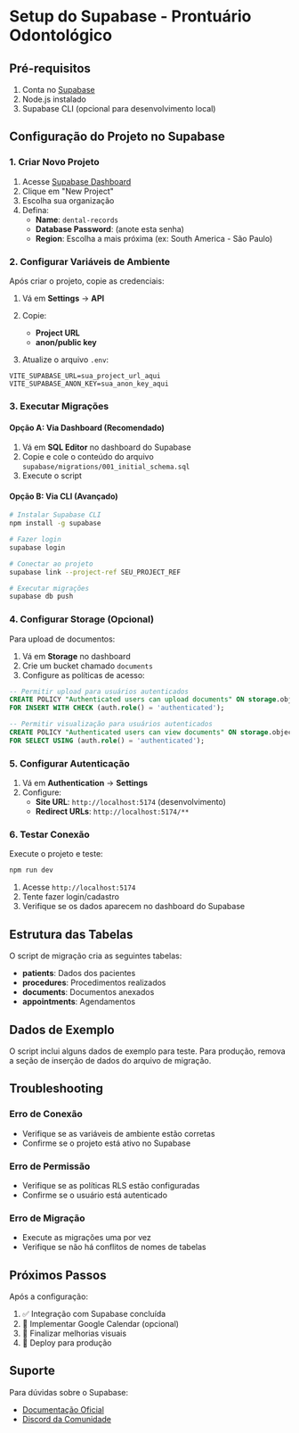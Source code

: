 # Setup do Supabase - Prontuário Odontológico

## Pré-requisitos

1. Conta no [Supabase](https://supabase.com)
2. Node.js instalado
3. Supabase CLI (opcional para desenvolvimento local)

## Configuração do Projeto no Supabase

### 1. Criar Novo Projeto

1. Acesse [Supabase Dashboard](https://app.supabase.com)
2. Clique em "New Project"
3. Escolha sua organização
4. Defina:
   - **Name**: `dental-records`
   - **Database Password**: (anote esta senha)
   - **Region**: Escolha a mais próxima (ex: South America - São Paulo)

### 2. Configurar Variáveis de Ambiente

Após criar o projeto, copie as credenciais:

1. Vá em **Settings** → **API**
2. Copie:
   - **Project URL**
   - **anon/public key**

3. Atualize o arquivo `.env`:

```env
VITE_SUPABASE_URL=sua_project_url_aqui
VITE_SUPABASE_ANON_KEY=sua_anon_key_aqui
```

### 3. Executar Migrações

#### Opção A: Via Dashboard (Recomendado)

1. Vá em **SQL Editor** no dashboard do Supabase
2. Copie e cole o conteúdo do arquivo `supabase/migrations/001_initial_schema.sql`
3. Execute o script

#### Opção B: Via CLI (Avançado)

```bash
# Instalar Supabase CLI
npm install -g supabase

# Fazer login
supabase login

# Conectar ao projeto
supabase link --project-ref SEU_PROJECT_REF

# Executar migrações
supabase db push
```

### 4. Configurar Storage (Opcional)

Para upload de documentos:

1. Vá em **Storage** no dashboard
2. Crie um bucket chamado `documents`
3. Configure as políticas de acesso:

```sql
-- Permitir upload para usuários autenticados
CREATE POLICY "Authenticated users can upload documents" ON storage.objects
FOR INSERT WITH CHECK (auth.role() = 'authenticated');

-- Permitir visualização para usuários autenticados
CREATE POLICY "Authenticated users can view documents" ON storage.objects
FOR SELECT USING (auth.role() = 'authenticated');
```

### 5. Configurar Autenticação

1. Vá em **Authentication** → **Settings**
2. Configure:
   - **Site URL**: `http://localhost:5174` (desenvolvimento)
   - **Redirect URLs**: `http://localhost:5174/**`

### 6. Testar Conexão

Execute o projeto e teste:

```bash
npm run dev
```

1. Acesse `http://localhost:5174`
2. Tente fazer login/cadastro
3. Verifique se os dados aparecem no dashboard do Supabase

## Estrutura das Tabelas

O script de migração cria as seguintes tabelas:

- **patients**: Dados dos pacientes
- **procedures**: Procedimentos realizados
- **documents**: Documentos anexados
- **appointments**: Agendamentos

## Dados de Exemplo

O script inclui alguns dados de exemplo para teste. Para produção, remova a seção de inserção de dados do arquivo de migração.

## Troubleshooting

### Erro de Conexão
- Verifique se as variáveis de ambiente estão corretas
- Confirme se o projeto está ativo no Supabase

### Erro de Permissão
- Verifique se as políticas RLS estão configuradas
- Confirme se o usuário está autenticado

### Erro de Migração
- Execute as migrações uma por vez
- Verifique se não há conflitos de nomes de tabelas

## Próximos Passos

Após a configuração:

1. ✅ Integração com Supabase concluída
2. 🔄 Implementar Google Calendar (opcional)
3. 🎨 Finalizar melhorias visuais
4. 🚀 Deploy para produção

## Suporte

Para dúvidas sobre o Supabase:
- [Documentação Oficial](https://supabase.com/docs)
- [Discord da Comunidade](https://discord.supabase.com)